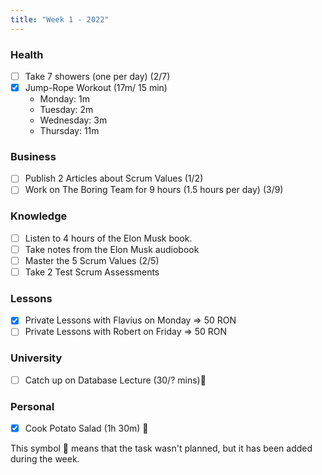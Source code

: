 ```yaml
---
title: "Week 1 - 2022"
---
```

### Health
- [ ] Take 7 showers (one per day) (2/7)
- [x] Jump-Rope Workout (17m/ 15 min)
	- Monday: 1m 
	- Tuesday: 2m 
	- Wednesday: 3m
	- Thursday: 11m 

### Business
- [ ] Publish 2 Articles about Scrum Values (1/2)
- [ ] Work on The Boring Team for 9 hours (1.5 hours per day) (3/9)

### Knowledge
- [ ] Listen to 4 hours of the Elon Musk book.
- [ ] Take notes from the Elon Musk audiobook
- [ ] Master the 5 Scrum Values (2/5)
- [ ] Take 2 Test Scrum Assessments 

### Lessons
- [x] Private Lessons with Flavius on Monday => 50 RON
- [ ] Private Lessons with Robert on Friday => 50 RON

### University
- [ ] Catch up on Database Lecture (30/? mins)🌟

### Personal
- [x] Cook Potato Salad (1h 30m) 🌟

This symbol 🌟 means that the task wasn't planned, but it has been added during the week.